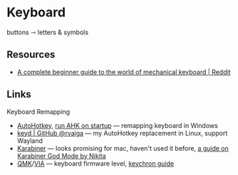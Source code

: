 # Keyboard

buttons ⇾ letters & symbols

## Resources

- [A complete beginner guide to the world of mechanical keyboard | Reddit](https://www.reddit.com/r/MechanicalKeyboards/comments/hlf0ql/a_complete_beginner_guide_to_the_world_of/)

## Links

Keyboard Remapping

- [AutoHotkey](https://github.com/ethanppl/ahk),
  [run AHK on startup](https://stackoverflow.com/questions/41723490/how-to-build-ahk-scripts-automatically-on-startup)
  — remapping keyboard in Windows
- [keyd | GitHub @rvaiga](https://github.com/rvaiya/keyd) — my AutoHotkey
  replacement in Linux, support Wayland
- [Karabiner](https://karabiner-elements.pqrs.org/docs/getting-started/features/)
  — looks promising for mac, haven't used it before,
  [a guide on Karabiner God Mode by Nikita](https://medium.com/@nikitavoloboev/karabiner-god-mode-7407a5ddc8f6)
- [QMK](https://docs.qmk.fm/#/newbs)/[VIA](https://www.caniusevia.com/docs/specification)
  — keyboard firmware level,
  [keychron guide](https://www.keychron.com/blogs/news/why-qmk-via-is-one-of-the-most-essential-features-for-a-custom-keyboard)
